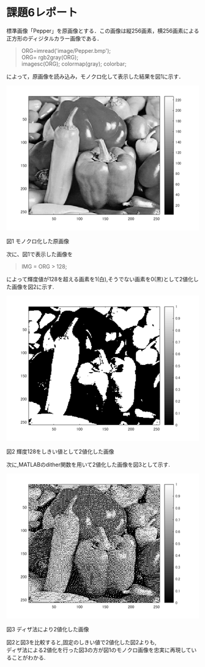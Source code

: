 # 課題6レポート

標準画像「Pepper」を原画像とする．この画像は縦256画素，横256画素による正方形のディジタルカラー画像である．

> ORG=imread('image/Pepper.bmp');  
> ORG= rgb2gray(ORG);  
> imagesc(ORG); colormap(gray); colorbar;

によって，原画像を読み込み，モノクロ化して表示した結果を図1に示す．

![モノクロ化した原画像](https://github.com/Shalter774/lecture_image_processing/blob/master/work03_res/0_mono.png)  

図1 モノクロ化した原画像

次に、図1で表示した画像を

> IMG = ORG > 128;

によって輝度値が128を超える画素を1(白),そうでない画素を0(黒)として2値化した画像を図2に示す.

![2値化画像(128)](https://github.com/Shalter774/lecture_image_processing/blob/master/work06_res/1_128.png)

図2 輝度128をしきい値として2値化した画像

次に,MATLABのdither関数を用いて2値化した画像を図3として示す.

![2値化画像(ディザ)](https://github.com/Shalter774/lecture_image_processing/blob/master/work06_res/2_dither.png)

図3 ディザ法により2値化した画像

図2と図3を比較すると,固定のしきい値で2値化した図2よりも,  
ディザ法による2値化を行った図3の方が図1のモノクロ画像を忠実に再現していることがわかる.
